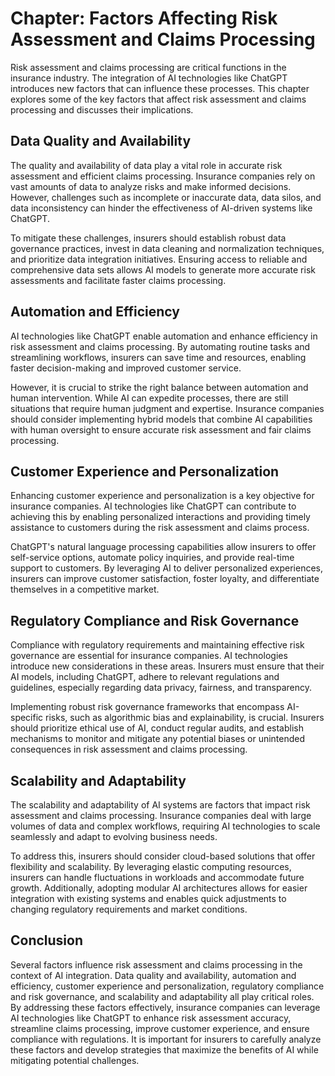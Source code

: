 Chapter: Factors Affecting Risk Assessment and Claims Processing
================================================================

Risk assessment and claims processing are critical functions in the insurance industry. The integration of AI technologies like ChatGPT introduces new factors that can influence these processes. This chapter explores some of the key factors that affect risk assessment and claims processing and discusses their implications.

Data Quality and Availability
-----------------------------

The quality and availability of data play a vital role in accurate risk assessment and efficient claims processing. Insurance companies rely on vast amounts of data to analyze risks and make informed decisions. However, challenges such as incomplete or inaccurate data, data silos, and data inconsistency can hinder the effectiveness of AI-driven systems like ChatGPT.

To mitigate these challenges, insurers should establish robust data governance practices, invest in data cleaning and normalization techniques, and prioritize data integration initiatives. Ensuring access to reliable and comprehensive data sets allows AI models to generate more accurate risk assessments and facilitate faster claims processing.

Automation and Efficiency
-------------------------

AI technologies like ChatGPT enable automation and enhance efficiency in risk assessment and claims processing. By automating routine tasks and streamlining workflows, insurers can save time and resources, enabling faster decision-making and improved customer service.

However, it is crucial to strike the right balance between automation and human intervention. While AI can expedite processes, there are still situations that require human judgment and expertise. Insurance companies should consider implementing hybrid models that combine AI capabilities with human oversight to ensure accurate risk assessment and fair claims processing.

Customer Experience and Personalization
---------------------------------------

Enhancing customer experience and personalization is a key objective for insurance companies. AI technologies like ChatGPT can contribute to achieving this by enabling personalized interactions and providing timely assistance to customers during the risk assessment and claims process.

ChatGPT's natural language processing capabilities allow insurers to offer self-service options, automate policy inquiries, and provide real-time support to customers. By leveraging AI to deliver personalized experiences, insurers can improve customer satisfaction, foster loyalty, and differentiate themselves in a competitive market.

Regulatory Compliance and Risk Governance
-----------------------------------------

Compliance with regulatory requirements and maintaining effective risk governance are essential for insurance companies. AI technologies introduce new considerations in these areas. Insurers must ensure that their AI models, including ChatGPT, adhere to relevant regulations and guidelines, especially regarding data privacy, fairness, and transparency.

Implementing robust risk governance frameworks that encompass AI-specific risks, such as algorithmic bias and explainability, is crucial. Insurers should prioritize ethical use of AI, conduct regular audits, and establish mechanisms to monitor and mitigate any potential biases or unintended consequences in risk assessment and claims processing.

Scalability and Adaptability
----------------------------

The scalability and adaptability of AI systems are factors that impact risk assessment and claims processing. Insurance companies deal with large volumes of data and complex workflows, requiring AI technologies to scale seamlessly and adapt to evolving business needs.

To address this, insurers should consider cloud-based solutions that offer flexibility and scalability. By leveraging elastic computing resources, insurers can handle fluctuations in workloads and accommodate future growth. Additionally, adopting modular AI architectures allows for easier integration with existing systems and enables quick adjustments to changing regulatory requirements and market conditions.

Conclusion
----------

Several factors influence risk assessment and claims processing in the context of AI integration. Data quality and availability, automation and efficiency, customer experience and personalization, regulatory compliance and risk governance, and scalability and adaptability all play critical roles. By addressing these factors effectively, insurance companies can leverage AI technologies like ChatGPT to enhance risk assessment accuracy, streamline claims processing, improve customer experience, and ensure compliance with regulations. It is important for insurers to carefully analyze these factors and develop strategies that maximize the benefits of AI while mitigating potential challenges.
